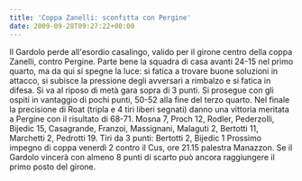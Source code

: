 ```yaml
---
title: 'Coppa Zanelli: sconfitta con Pergine'
date: 2009-09-28T09:27:22+00:00
---
```

Il Gardolo perde all'esordio casalingo, valido per il girone centro della coppa Zanelli, contro Pergine. Parte bene la squadra di casa avanti 24-15 nel primo quarto, ma da qui si spegne la luce: si fatica a trovare buone soluzioni in attacco, si subisce la pressione degli avversari a rimbalzo e si fatica in difesa. Si va al riposo di metà gara sopra di 3 punti. Si prosegue con gli ospiti in vantaggio di pochi punti, 50-52 alla fine del terzo quarto. Nel finale la precisione di Roat (tripla e 4 tiri liberi segnati) danno una vittoria meritata a Pergine con il risultato di 68-71. Mosna 7, Proch 12, Rodler, Pederzolli, Bijedic 15, Casagrande, Franzoi, Massignani, Malaguti 2, Bertotti 11, Marchetti 2, Pedrotti 19. Tiri da 3 punti: Bertotti 2, Bijedic 1 Prossimo impegno di coppa venerdì 2 contro il Cus, ore 21.15 palestra Manazzon. Se il Gardolo vincerà con almeno 8 punti di scarto può ancora raggiungere il primo posto del girone.